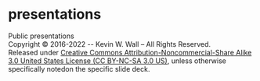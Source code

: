 # presentations
Public presentations
<br/>
Copyright © 2016-2022 -- Kevin W. Wall – All Rights Reserved.
<br/>
Released under [Creative Commons Attribution-Noncommercial-Share Alike 3.0 United States License (CC BY-NC-SA 3.0 US)](https://creativecommons.org/licenses/by-nc-sa/3.0/us/), unless otherwise specifically notedon the specific slide deck.
